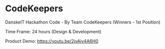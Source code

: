 # CodeKeepers
DanskeIT Hackathon Code - By Team CodeKeepers (Winners - 1st Position)

Time Frame: 24 hours (Design & Development)
 
Product Demo: https://youtu.be/2jvAjv4A6H0
